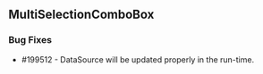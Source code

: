 ## MultiSelectionComboBox

### Bug Fixes

* \#199512 - DataSource will be updated properly in the run-time.